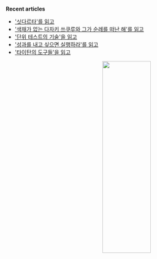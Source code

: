 <p align="left" width="50%">

**Recent articles**
<!-- BLOG-POST-LIST:START -->
- [&#39;싯다르타&#39;를 읽고](https://www.hyesungoh.xyz/싯다르타)
- [&#39;색채가 없는 다자키 쓰쿠루와 그가 순례를 떠난 해&#39;를 읽고](https://www.hyesungoh.xyz/색채가-없는-다자키-쓰쿠루와-그가-순례를-떠난-해)
- [&#39;단위 테스트의 기술&#39;을 읽고](https://www.hyesungoh.xyz/단위-테스트의-기술)
- [&#39;성과를 내고 싶으면 실행하라&#39;를 읽고](https://www.hyesungoh.xyz/성과를-내고-싶으면-실행하라)
- [&#39;타이탄의 도구들&#39;을 읽고](https://www.hyesungoh.xyz/타이탄의-도구들)
<!-- BLOG-POST-LIST:END -->

</p>

<img align="right" src="https://render.gitanimals.org/lines/hyesungoh?pet-id=589962073398233318" width="50%" height="500" />  
